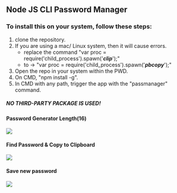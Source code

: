 ## Node JS CLI Password Manager

### To install this on your system, follow these steps:

1.  clone the repository.
2.  If you are using a mac/ Linux system, then it will cause errors.
    *   replace the command "var proc = require('child\_process').spawn('_**clip**_');"
    *   to -> "var proc = require('child\_process').spawn('_**pbcopy**_');"
3.  Open the repo in your system within the PWD.
4.  On CMD, "npm install -g".
5.  In CMD with any path, trigger the app with the "passmanager" command.

##### NO THIRD-PARTY PACKAGE IS USED!

#### Password Generator Length(16)
![](https://i.imgur.com/FhQzZLd.jpg)
#### Find Password & Copy to Clipboard  
![](https://i.imgur.com/B7Fz2Tk.jpg)
#### Save new password
![](https://i.imgur.com/Enbk87V.jpg)